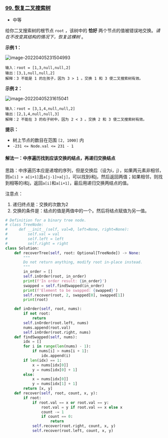 ### [99. 恢复二叉搜索树](https://leetcode.cn/problems/recover-binary-search-tree/)

- 中等

给你二叉搜索树的根节点 `root` ，该树中的 **恰好** 两个节点的值被错误地交换。*请在不改变其结构的情况下，恢复这棵树* 。

**示例 1：**

 ![image-20220405231504993](C:\Users\lenovo\AppData\Roaming\Typora\typora-user-images\image-20220405231504993.png)

```
输入：root = [1,3,null,null,2]
输出：[3,1,null,null,2]
解释：3 不能是 1 的左孩子，因为 3 > 1 。交换 1 和 3 使二叉搜索树有效。
```

**示例 2：**

 ![image-20220405231615041](C:\Users\lenovo\AppData\Roaming\Typora\typora-user-images\image-20220405231615041.png)

```
输入：root = [3,1,4,null,null,2]
输出：[2,1,4,null,null,3]
解释：2 不能在 3 的右子树中，因为 2 < 3 。交换 2 和 3 使二叉搜索树有效。
```

**提示：**

- 树上节点的数目在范围 `[2, 1000]` 内
- `-231 <= Node.val <= 231 - 1`

#### 解法一：中序遍历找到应该交换的结点，再递归交换结点

思路：中序遍历本应是递增的序列，但是交换后（设为i，j），如果两元素非相邻，则`a[i] > a[i+1]`且`a[j-1]>a[j]`，可以找到i和j，然后返回两值；如果相邻，则找到相等的i和j，返回`a[i]`和`a[i+1]`，最后用递归交换两结点的值。

注意点：

1. 递归终点是：交换的次数为2
2. 交换的条件是：结点的值是两值中的一个。然后将结点赋值为另一值。

```python
# Definition for a binary tree node.
# class TreeNode:
#     def __init__(self, val=0, left=None, right=None):
#         self.val = val
#         self.left = left
#         self.right = right
class Solution:
    def recoverTree(self, root: Optional[TreeNode]) -> None:
        """
        Do not return anything, modify root in-place instead.
        """
        in_order = []
        self.inOrder(root, in_order)
        print(f'In order result: {in_order}')
        swapped = self.findSwapped(in_order)
        print(f'Element to be swapped: {swapped}')
        self.recover(root, 2, swapped[0], swapped[1])
        print(root)

    def inOrder(self, root, nums):
        if not root:
            return
        self.inOrder(root.left, nums)
        nums.append(root.val)
        self.inOrder(root.right, nums)
    def findSwapped(self, nums):
        idx = []
        for i in range(len(nums) - 1):
            if nums[i] > nums[i + 1]:
                idx.append(i)
        if len(idx) == 1:
            x = nums[idx[0]]
            y = nums[idx[0] + 1]
        else:
            x = nums[idx[0]]
            y = nums[idx[1] + 1]
        return [x, y]
    def recover(self, root, count, x, y):
        if root:
            if root.val == x or root.val == y:
                root.val = y if root.val == x else x
                count -= 1
                if count == 0:
                    return
            self.recover(root.right, count, x, y)
            self.recover(root.left, count, x, y)
```

